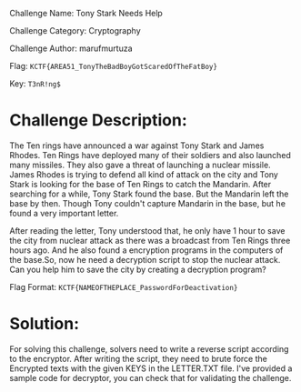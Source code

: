 Challenge Name: Tony Stark Needs Help

Challenge Category: Cryptography

Challenge Author: marufmurtuza

Flag: `KCTF{AREA51_TonyTheBadBoyGotScaredOfTheFatBoy}`

Key: `T3nR!ng$`

<h1>Challenge Description:</h1>

The Ten rings have announced a war against Tony Stark and James Rhodes. Ten Rings have deployed many of their soldiers and also launched many missiles.
They also gave a threat of launching a nuclear missile.
James Rhodes is trying to defend all kind of attack on the city and Tony Stark is looking for the base of Ten Rings to catch the Mandarin.
After searching for a while, Tony Stark found the base. But the Mandarin left the base by then.
Though Tony couldn't capture Mandarin in the base, but he found a very important letter.

After reading the letter, Tony understood that, he only have 1 hour to save the city from nuclear attack as there was a broadcast from Ten Rings three hours ago.
And he also found a encryption programs in the computers of the base.So, now he need a decryption script to stop the nuclear attack.
Can you help him to save the city by creating a decryption program?



Flag Format: `KCTF{NAMEOFTHEPLACE_PasswordForDeactivation}`

<h1>Solution:</h1>

For solving this challenge, solvers need to write a reverse script according to the encryptor.
After writing the script, they need to brute force the Encrypted texts with the given KEYS in the LETTER.TXT file.
I've provided a sample code for decryptor, you can check that for validating the challenge.

